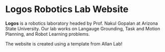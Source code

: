 # Logos Robotics Lab Website
**Logos** is a robotics laboratory headed by Prof. Nakul Gopalan at Arizona State University. Our lab works on Langauge Grounding, Task and Motion Planning, and Robot Learning problems. 


The website is created using a template from Allan Lab!
